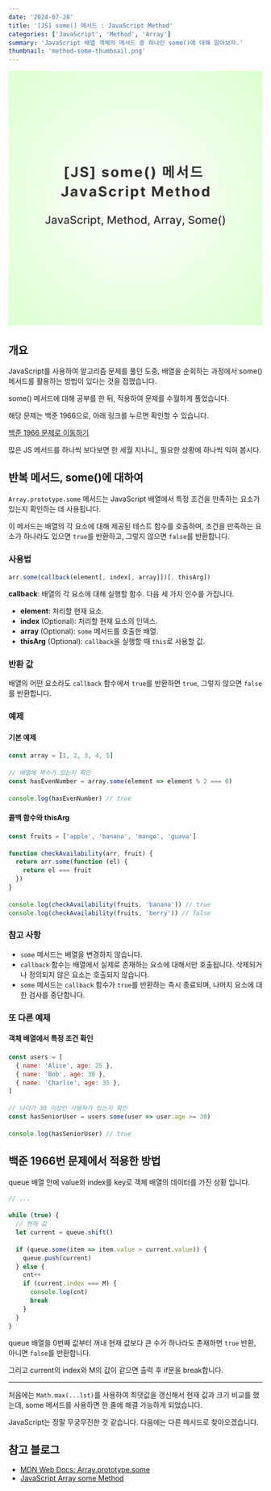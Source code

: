 ```yaml
---
date: '2024-07-28'
title: '[JS] some() 메서드 : JavaScript Method'
categories: ['JavaScript', 'Method', 'Array']
summary: 'JavaScript 배열 객체의 메서드 중 하나인 some()에 대해 알아보자.'
thumbnail: 'method-some-thumbnail.png'
---
```


![method-some-thumbnail.png](method-some-thumbnail.png)

## 개요

JavaScript를 사용하여 알고리즘 문제를 풀던 도중, 배열을 순회하는 과정에서 some() 메서드를 활용하는 방법이 있다는 것을 접했습니다.

some() 메서드에 대해 공부를 한 뒤, 적용하여 문제를 수월하게 풀었습니다.

해당 문제는 백준 1966으로, 아래 링크를 누르면 확인할 수 있습니다.

[백준 1966 문제로 이동하기](https://www.acmicpc.net/problem/1966)

많은 JS 메서드를 하나씩 보다보면 한 세월 지나니,, 필요한 상황에 하나씩 익혀 봅시다.

## 반복 메서드, some()에 대하여

`Array.prototype.some` 메서드는 JavaScript 배열에서 특정 조건을 만족하는 요소가 있는지 확인하는 데 사용됩니다.

이 메서드는 배열의 각 요소에 대해 제공된 테스트 함수를 호출하며, 조건을 만족하는 요소가 하나라도 있으면 `true`를 반환하고, 그렇지 않으면 `false`를 반환합니다.

### 사용법

```javascript
arr.some(callback(element[, index[, array]])[, thisArg])
```

**callback**: 배열의 각 요소에 대해 실행할 함수. 다음 세 가지 인수를 가집니다.

- **element**: 처리할 현재 요소.
- **index** (Optional): 처리할 현재 요소의 인덱스.
- **array** (Optional): `some` 메서드를 호출한 배열.
- **thisArg** (Optional): `callback`을 실행할 때 `this`로 사용할 값.

### 반환 값

배열의 어떤 요소라도 `callback` 함수에서 `true`를 반환하면 `true`, 그렇지 않으면 `false`를 반환합니다.

### 예제

#### 기본 예제

```javascript
const array = [1, 2, 3, 4, 5]

// 배열에 짝수가 있는지 확인
const hasEvenNumber = array.some(element => element % 2 === 0)

console.log(hasEvenNumber) // true
```

#### 콜백 함수와 thisArg

```javascript
const fruits = ['apple', 'banana', 'mango', 'guava']

function checkAvailability(arr, fruit) {
  return arr.some(function (el) {
    return el === fruit
  })
}

console.log(checkAvailability(fruits, 'banana')) // true
console.log(checkAvailability(fruits, 'berry')) // false
```

### 참고 사항

- `some` 메서드는 배열을 변경하지 않습니다.
- `callback` 함수는 배열에서 실제로 존재하는 요소에 대해서만 호출됩니다. 삭제되거나 정의되지 않은 요소는 호출되지 않습니다.
- `some` 메서드는 `callback` 함수가 `true`를 반환하는 즉시 종료되며, 나머지 요소에 대한 검사를 중단합니다.

### 또 다른 예제

#### 객체 배열에서 특정 조건 확인

```javascript
const users = [
  { name: 'Alice', age: 25 },
  { name: 'Bob', age: 30 },
  { name: 'Charlie', age: 35 },
]

// 나이가 30 이상인 사용자가 있는지 확인
const hasSeniorUser = users.some(user => user.age >= 30)

console.log(hasSeniorUser) // true
```

## 백준 1966번 문제에서 적용한 방법

queue 배열 안에 value와 index를 key로 객체 배열의 데이터를 가진 상황 입니다.

```javascript
// ...

while (true) {
  // 현재 값
  let current = queue.shift()

  if (queue.some(item => item.value > current.value)) {
    queue.push(current)
  } else {
    cnt++
    if (current.index === M) {
      console.log(cnt)
      break
    }
  }
}
```

queue 배열을 0번째 값부터 꺼내 현재 값보다 큰 수가 하나라도 존재하면 `true` 반환, 아니면 `false`를 반환합니다.

그리고 current의 index와 M의 값이 같으면 출력 후 if문을 break합니다.

---

처음에는 `Math.max(...lst)`를 사용하여 최댓값을 갱신해서 현재 값과 크기 비교를 했는데, some 메서드를 사용하면 한 줄에 해결 가능하게 되었습니다.

JavaScript는 정말 무궁무진한 것 같습니다. 다음에는 다른 메서드로 찾아오겠습니다.

## 참고 블로그

- [MDN Web Docs: Array.prototype.some](https://developer.mozilla.org/en-US/docs/Web/JavaScript/Reference/Global_Objects/Array/some)
- [JavaScript Array some Method](https://www.javascripttutorial.net/javascript-array-some/)
